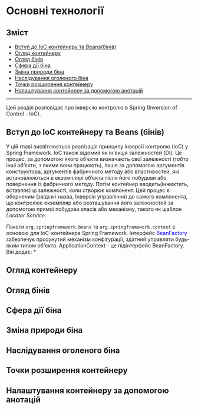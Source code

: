 # Основні технології

## Зміст
* [Вступ до IoC контейнеру та Beans(бінів)](#вступ-до-ioc-контейнеру-та-beans-(бінів))
* [Огляд контейнеру](#огляд-контейнеру)
* [Огляд бінів](#огляд-бінів)
* [Сфера дії біна](#сфера-дії-біна)
* [Зміна природи біна](#зміна-природи-біна)
* [Наслідування оголеного біна](#наслідування-оголеного-біна)
* [Точки розширення контейнеру](#точки-розширення-контейнеру)
* [Налаштування контейнеру за допомогою анотацій](#налаштування-контейнеру-за-допомогою-антотацій)

---

Цей розділ розповідає про інверсію контролю в Spring (Inversion of Control - IoC).

## Вступ до IoC контейнеру та Beans (бінів)
У цій главі висвітлюється реалізація принципу інверсії контролю (IoC) у Spring Framework. 
IoC також відомий як ін'єкція залежностей (DI). 
Це процес, за допомогою якого об’єкти визначають свої залежності (тобто інші об’єкти, з якими вони працюють), лише за допомогою аргументів конструктора, аргументів фабричного методу або властивостей, які встановлюються в екземплярі об’єкта після його побудови або повернення із фабричного методу.
Потім контейнер вводить(інжектить, вставляє) ці залежності, коли створює компонент. 
Цей процес є оборненим (звідси і назва, Інверсія управління) до самого компонента, що контролює екземпляр або розташування його залежностей за допомогою прямої побудови класів або механізму, такого як шаблон *Locator Service*.

Пакети <code>org.springframework.beans</code> та <code>org.springframework.context</code> є основою для IoC-контейнера Spring Framework. 
Інтерфейс <span style="color:blue">BeanFactory</span> забезпечує просунутий механізм конфігурації, здатний управляти будь-яким типом об'єкта. 
ApplicationContext - це підінтерфейс BeanFactory. 
Він додає:
* 

## Огляд контейнеру



## Огляд бінів

## Сфера дії біна

## Зміна природи біна

## Наслідування оголеного біна

## Точки розширення контейнеру

## Налаштування контейнеру за допомогою анотацій

